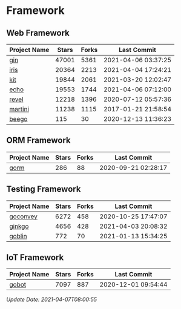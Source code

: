 # Framework

## Web Framework
| Project Name | Stars | Forks | Last Commit |
| ------------ | ----- | ----- | ----------- |
| [gin](https://github.com/gin-gonic/gin) | 47001 | 5361 | 2021-04-06 03:37:25 |
| [iris](https://github.com/kataras/iris) | 20364 | 2213 | 2021-04-04 17:24:21 |
| [kit](https://github.com/go-kit/kit) | 19844 | 2061 | 2021-03-20 12:02:47 |
| [echo](https://github.com/labstack/echo) | 19553 | 1744 | 2021-04-06 07:12:00 |
| [revel](https://github.com/revel/revel) | 12218 | 1396 | 2020-07-12 05:57:36 |
| [martini](https://github.com/go-martini/martini) | 11238 | 1115 | 2017-01-21 21:58:54 |
| [beego](https://github.com/astaxie/beego) | 115 | 30 | 2020-12-13 11:36:23 |

## ORM Framework
| Project Name | Stars | Forks | Last Commit |
| ------------ | ----- | ----- | ----------- |
| [gorm](https://github.com/jinzhu/gorm) | 286 | 88 | 2020-09-21 02:28:17 |

## Testing Framework
| Project Name | Stars | Forks | Last Commit |
| ------------ | ----- | ----- | ----------- |
| [goconvey](https://github.com/smartystreets/goconvey) | 6272 | 458 | 2020-10-25 17:47:07 |
| [ginkgo](https://github.com/onsi/ginkgo) | 4656 | 428 | 2021-04-03 20:08:32 |
| [goblin](https://github.com/franela/goblin) | 772 | 70 | 2021-01-13 15:34:25 |

## IoT Framework
| Project Name | Stars | Forks | Last Commit |
| ------------ | ----- | ----- | ----------- |
| [gobot](https://github.com/hybridgroup/gobot) | 7097 | 887 | 2020-12-01 09:54:44 |

*Update Date: 2021-04-07T08:00:55*